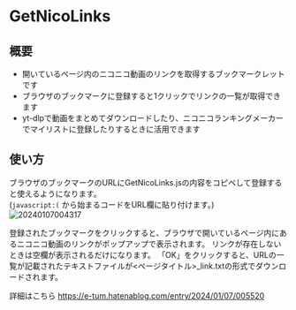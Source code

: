 # GetNicoLinks

## 概要
* 開いているページ内のニコニコ動画のリンクを取得するブックマークレットです
* ブラウザのブックマークに登録すると1クリックでリンクの一覧が取得できます
* yt-dlpで動画をまとめてダウンロードしたり、ニコニコランキングメーカーでマイリストに登録したりするときに活用できます

## 使い方
ブラウザのブックマークのURLにGetNicoLinks.jsの内容をコピペして登録すると使えるようになります。  
(`javascript:(` から始まるコードをURL欄に貼り付けます。)
![20240107004317](https://github.com/user-attachments/assets/c35861df-f78c-471b-baf8-b275bddf8dcb)

登録されたブックマークをクリックすると、ブラウザで開いているページ内にあるニコニコ動画のリンクがポップアップで表示されます。
リンクが存在しないときは空欄が表示されるだけになります。
「OK」をクリックすると、URLの一覧が記載されたテキストファイルが<ページタイトル>_link.txtの形式でダウンロードされます。

詳細はこちら
https://e-tum.hatenablog.com/entry/2024/01/07/005520
